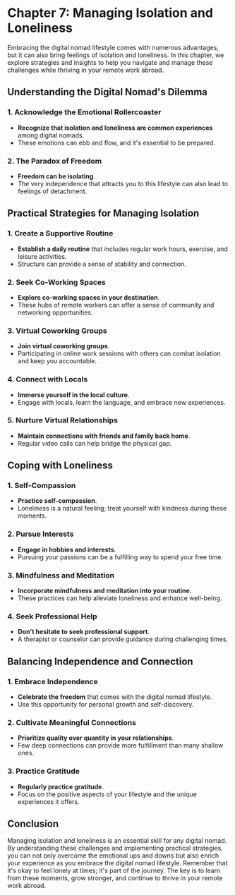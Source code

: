 Chapter 7: Managing Isolation and Loneliness
============================================

Embracing the digital nomad lifestyle comes with numerous advantages, but it can also bring feelings of isolation and loneliness. In this chapter, we explore strategies and insights to help you navigate and manage these challenges while thriving in your remote work abroad.

**Understanding the Digital Nomad's Dilemma**
---------------------------------------------

### **1. Acknowledge the Emotional Rollercoaster**

* **Recognize that isolation and loneliness are common experiences** among digital nomads.
* These emotions can ebb and flow, and it's essential to be prepared.

### **2. The Paradox of Freedom**

* **Freedom can be isolating**.
* The very independence that attracts you to this lifestyle can also lead to feelings of detachment.

**Practical Strategies for Managing Isolation**
-----------------------------------------------

### **1. Create a Supportive Routine**

* **Establish a daily routine** that includes regular work hours, exercise, and leisure activities.
* Structure can provide a sense of stability and connection.

### **2. Seek Co-Working Spaces**

* **Explore co-working spaces in your destination**.
* These hubs of remote workers can offer a sense of community and networking opportunities.

### **3. Virtual Coworking Groups**

* **Join virtual coworking groups**.
* Participating in online work sessions with others can combat isolation and keep you accountable.

### **4. Connect with Locals**

* **Immerse yourself in the local culture**.
* Engage with locals, learn the language, and embrace new experiences.

### **5. Nurture Virtual Relationships**

* **Maintain connections with friends and family back home**.
* Regular video calls can help bridge the physical gap.

**Coping with Loneliness**
--------------------------

### **1. Self-Compassion**

* **Practice self-compassion**.
* Loneliness is a natural feeling; treat yourself with kindness during these moments.

### **2. Pursue Interests**

* **Engage in hobbies and interests**.
* Pursuing your passions can be a fulfilling way to spend your free time.

### **3. Mindfulness and Meditation**

* **Incorporate mindfulness and meditation into your routine**.
* These practices can help alleviate loneliness and enhance well-being.

### **4. Seek Professional Help**

* **Don't hesitate to seek professional support**.
* A therapist or counselor can provide guidance during challenging times.

**Balancing Independence and Connection**
-----------------------------------------

### **1. Embrace Independence**

* **Celebrate the freedom** that comes with the digital nomad lifestyle.
* Use this opportunity for personal growth and self-discovery.

### **2. Cultivate Meaningful Connections**

* **Prioritize quality over quantity in your relationships**.
* Few deep connections can provide more fulfillment than many shallow ones.

### **3. Practice Gratitude**

* **Regularly practice gratitude**.
* Focus on the positive aspects of your lifestyle and the unique experiences it offers.

**Conclusion**
--------------

Managing isolation and loneliness is an essential skill for any digital nomad. By understanding these challenges and implementing practical strategies, you can not only overcome the emotional ups and downs but also enrich your experience as you embrace the digital nomad lifestyle. Remember that it's okay to feel lonely at times; it's part of the journey. The key is to learn from these moments, grow stronger, and continue to thrive in your remote work abroad.
